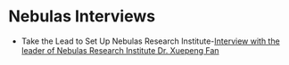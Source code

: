 # Nebulas Interviews
- Take the Lead to Set Up Nebulas Research Institute-[Interview with the leader of Nebulas Research Institute Dr. Xuepeng Fan](https://medium.com/nebulasio/take-the-lead-to-set-up-nebulas-research-institute-658073d64ee3)
